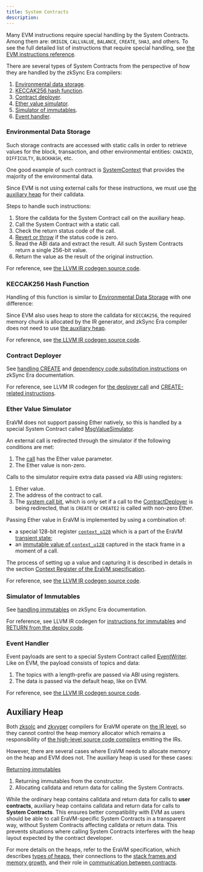 ```yaml
---
title: System Contracts
description:
---
```


Many EVM instructions require special handling by the System Contracts. Among them are: `ORIGIN`,
`CALLVALUE`, `BALANCE`, `CREATE`, `SHA3`, and others. To see the full detailed list of instructions that require special
handling, see
[the EVM instructions reference](/zk-stack/components/compiler/specification/instructions/evm).

There are several types of System Contracts from the perspective of how they are handled by the zkSync Era compilers:

1. [Environmental data storage](#environmental-data-storage).
2. [KECCAK256 hash function](#keccak256-hash-function).
3. [Contract deployer](#contract-deployer).
4. [Ether value simulator](#ether-value-simulator).
5. [Simulator of immutables](#simulator-of-immutables).
6. [Event handler](#event-handler).

### Environmental Data Storage

Such storage contracts are accessed with static calls in order to retrieve values for the block, transaction, and other
environmental entities: `CHAINID`, `DIFFICULTY`, `BLOCKHASH`, etc.

One good example of such contract is
[SystemContext](%%zk_git_repo_era-contracts%%/blob/main/system-contracts/contracts/SystemContext.sol) that provides
the majority of the environmental data.

Since EVM is not using external calls for these instructions, we must use [the auxiliary heap](#auxiliary-heap) for
their calldata.

Steps to handle such instructions:

1. Store the calldata for the System Contract call on the auxiliary heap.
2. Call the System Contract with a static call.
3. Check the return status code of the call.
4. [Revert or throw](/zk-stack/components/compiler/specification/exception-handling)
   if the status code is zero.
5. Read the ABI data and extract the result. All such System Contracts return a single 256-bit value.
6. Return the value as the result of the original instruction.

For reference, see
[the LLVM IR codegen source code](%%zk_git_repo_era-compiler-llvm-context%%/blob/main/src/eravm/context/function/llvm_runtime.rs#L488).

### KECCAK256 Hash Function

Handling of this function is similar to [Environmental Data Storage](#environmental-data-storage) with one difference:

Since EVM also uses heap to store the calldata for `KECCAK256`, the required memory chunk is allocated by the IR
generator, and zkSync Era compiler does not need to use [the auxiliary heap](#auxiliary-heap).

For reference, see
[the LLVM IR codegen source code](%%zk_git_repo_era-compiler-llvm-context%%/blob/main/src/eravm/context/function/llvm_runtime.rs).

### Contract Deployer

See [handling CREATE](/build/developer-reference/ethereum-differences/evm-instructions#create-create2)
and
[dependency code substitution instructions](/build/developer-reference/ethereum-differences/evm-instructions#datasize-dataoffset-datacopy)
on zkSync Era documentation.

For reference, see LLVM IR codegen for
[the deployer call](%%zk_git_repo_era-compiler-llvm-context%%/blob/main/src/eravm/context/function/runtime/deployer_call.rs)
and
[CREATE-related instructions](%%zk_git_repo_era-compiler-llvm-context%%/blob/main/src/eravm/evm/create.rs).

### Ether Value Simulator

EraVM does not support passing Ether natively, so this is handled by a special System Contract called
[MsgValueSimulator](%%zk_git_repo_era-contracts%%/blob/main/system-contracts/contracts/MsgValueSimulator.sol).

An external call is redirected through the simulator if the following conditions are met:

1. The [call](/zk-stack/components/compiler/specification/instructions/evm/calls) has the Ether value parameter.
2. The Ether value is non-zero.

Calls to the simulator require extra data passed via ABI using registers:

1. Ether value.
2. The address of the contract to call.
3. The [system call bit](%%zk_git_repo_matter-labs-github-io%%/eravm-spec/spec.html#to_system),
which is only set if a call to the [ContractDeployer](#contract-deployer) is being redirected, that is `CREATE` or `CREATE2` is called with non-zero Ether.

Passing Ether value in EraVM is implemented by using a combination of:

- a special 128-bit register [`context_u128`](%%zk_git_repo_matter-labs-github-io%%/eravm-spec/spec.html#gs_context_u128)
which is a part of the EraVM [transient state](%%zk_git_repo_matter-labs-github-io%%/eravm-spec/spec.html#StateDefinitions);
- an [immutable value of `context_u128`](%%zk_git_repo_matter-labs-github-io%%/eravm-spec/spec.html#ecf_context_u128_value)
captured in the stack frame in a moment of a call.

The process of setting up a value and capturing it is described in details in the section [Context Register of the EraVM specification](%%zk_git_repo_matter-labs-github-io%%/eravm-spec/spec.html#StateDefinitions).

For reference, see [the LLVM IR codegen source code](%%zk_git_repo_era-compiler-llvm-context%%/blob/main/src/eravm/evm/call.rs#L530).

### Simulator of Immutables

See [handling immutables](/build/developer-reference/ethereum-differences/evm-instructions#setimmutable-loadimmutable)
on zkSync Era documentation.

For reference, see LLVM IR codegen for
[instructions for immutables](%%zk_git_repo_era-compiler-llvm-context%%/blob/main/src/eravm/evm/immutable.rs)
and
[RETURN from the deploy code](%%zk_git_repo_era-compiler-llvm-context%%/blob/main/src/eravm/evm/return.rs#L28).

### Event Handler

Event payloads are sent to a special System Contract called
[EventWriter](%%zk_git_repo_era-contracts%%/blob/main/system-contracts/contracts/EventWriter.yul).
Like on EVM, the payload consists of topics and data:

1. The topics with a length-prefix are passed via ABI using registers.
2. The data is passed via the default heap, like on EVM.

For reference, see
[the LLVM IR codegen source code](%%zk_git_repo_era-compiler-llvm-context%%/blob/main/src/eravm/evm/event.rs).

## Auxiliary Heap

Both [zksolc](/zk-stack/components/compiler/toolchain/solidity) and [zkvyper](/zk-stack/components/compiler/toolchain/vyper) compilers for EraVM operate on
[the IR level](/zk-stack/components/compiler/toolchain#ir-compilers), so they cannot control the heap memory allocator which remains a responsibility of
[the high-level source code compilers](/zk-stack/components/compiler/toolchain#high-level-source-code-compilers) emitting the IRs.

However, there are several cases where EraVM needs to allocate memory on the heap and EVM does not. The auxiliary heap is
used for these cases:

[Returning immutables](/build/developer-reference/ethereum-differences/evm-instructions#setimmutable-loadimmutable)

1. Returning immutables from the constructor.
2. Allocating calldata and return data for calling the System Contracts.

While the ordinary heap contains calldata and return data for calls to **user contracts**, auxiliary heap contains calldata
and return data for calls to **System Contracts**. This ensures better compatibility with EVM as users should be able to call
EraVM-specific System Contracts in a transparent way, without System Contracts affecting calldata or return data.
This prevents situations where calling System Contracts interferes with the heap layout expected by the contract developer.

For more details on the heaps, refer to the EraVM specification,
which describes [types of heaps](%%zk_git_repo_matter-labs-github-io%%/eravm-spec/spec.html#data_page_params),
their connections to the [stack frames and memory growth](%%zk_git_repo_matter-labs-github-io%%/eravm-spec/spec.html#ctx_heap_page_id),
and their role in [communication between contracts](%%zk_git_repo_matter-labs-github-io%%/eravm-spec/spec.html#MemoryForwarding).
